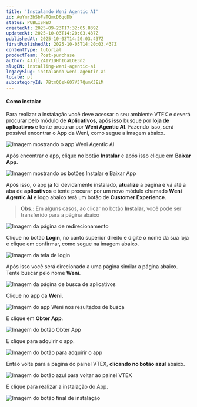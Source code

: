 ```yaml
---
title: 'Instalando Weni Agentic AI'
id: AuYmrZbSbFaTQmcD6qqDb
status: PUBLISHED
createdAt: 2025-09-23T17:32:05.839Z
updatedAt: 2025-10-03T14:20:03.437Z
publishedAt: 2025-10-03T14:20:03.437Z
firstPublishedAt: 2025-10-03T14:20:03.437Z
contentType: tutorial
productTeam: Post-purchase
author: 4JJllZ4I71DHhIOaLOE3nz
slugEN: installing-weni-agentic-ai
legacySlug: instalando-weni-agentic-ai
locale: pt
subcategoryId: 7BtmQ6zk6O7VJ7QumXJEiM
---
```


#### Como instalar

Para realizar a instalação você deve acessar o seu ambiente VTEX e deverá procurar pelo módulo de **Aplicativos,** após isso busque por **loja de aplicativos** e tente procurar por **Weni Agentic AI**. Fazendo isso, será possível encontrar o App da Weni, como segue a imagem abaixo.

![Imagem mostrando o app Weni Agentic AI](https://cdn.statically.io/gh/vtexdocs/help-center-content/refs/heads/main/docs/pt/tutorials/weni-by-vtex/weni-agentic-ai/instalando-weni-agentic-ai_1.png)

Após encontrar o app, clique no botão **Instalar** e após isso clique em **Baixar App**.

![Imagem mostrando os botões Instalar e Baixar App](https://cdn.statically.io/gh/vtexdocs/help-center-content/refs/heads/main/docs/pt/tutorials/weni-by-vtex/weni-agentic-ai/instalando-weni-agentic-ai_2.png)

Após isso, o app já foi devidamente instalado, **atualize** a página e vá até a aba de **aplicativos** e tente procurar por um novo módulo chamado **Weni Agentic AI** e logo abaixo terá um botão de **Customer Experience**.

> **Obs.:** Em alguns casos, ao clicar no botão **Instalar**, você pode ser transferido para a página abaixo

![Imagem da página de redirecionamento](https://cdn.statically.io/gh/vtexdocs/help-center-content/refs/heads/main/docs/pt/tutorials/weni-by-vtex/weni-agentic-ai/instalando-weni-agentic-ai_3.png)

Clique no botão **Login**, no canto superior direito e digite o nome da sua loja e clique em confirmar, como segue na imagem abaixo.

![Imagem da tela de login](https://cdn.statically.io/gh/vtexdocs/help-center-content/refs/heads/main/docs/pt/tutorials/weni-by-vtex/weni-agentic-ai/instalando-weni-agentic-ai_4.png)

Após isso você será direcionado a uma página similar a página abaixo. Tente buscar pelo nome **Weni**.

![Imagem da página de busca de aplicativos](https://cdn.statically.io/gh/vtexdocs/help-center-content/refs/heads/main/docs/pt/tutorials/weni-by-vtex/weni-agentic-ai/instalando-weni-agentic-ai_5.png)

Clique no app da **Weni.**

![Imagem do app Weni nos resultados de busca](https://cdn.statically.io/gh/vtexdocs/help-center-content/refs/heads/main/docs/pt/tutorials/weni-by-vtex/weni-agentic-ai/instalando-weni-agentic-ai_6.png)

E clique em **Obter App**.

![Imagem do botão Obter App](https://cdn.statically.io/gh/vtexdocs/help-center-content/refs/heads/main/docs/pt/tutorials/weni-by-vtex/weni-agentic-ai/instalando-weni-agentic-ai_7.png)

E clique para adquirir o app.

![Imagem do botão para adquirir o app](https://cdn.statically.io/gh/vtexdocs/help-center-content/refs/heads/main/docs/pt/tutorials/weni-by-vtex/weni-agentic-ai/instalando-weni-agentic-ai_8.png)

Então volte para a página do painel VTEX, **clicando no botão azul** abaixo.

![Imagem do botão azul para voltar ao painel VTEX](https://cdn.statically.io/gh/vtexdocs/help-center-content/refs/heads/main/docs/pt/tutorials/weni-by-vtex/weni-agentic-ai/instalando-weni-agentic-ai_9.png)

E clique para realizar a instalação do App.

![Imagem do botão final de instalação](https://cdn.statically.io/gh/vtexdocs/help-center-content/refs/heads/main/docs/pt/tutorials/weni-by-vtex/weni-agentic-ai/instalando-weni-agentic-ai_10.png)

